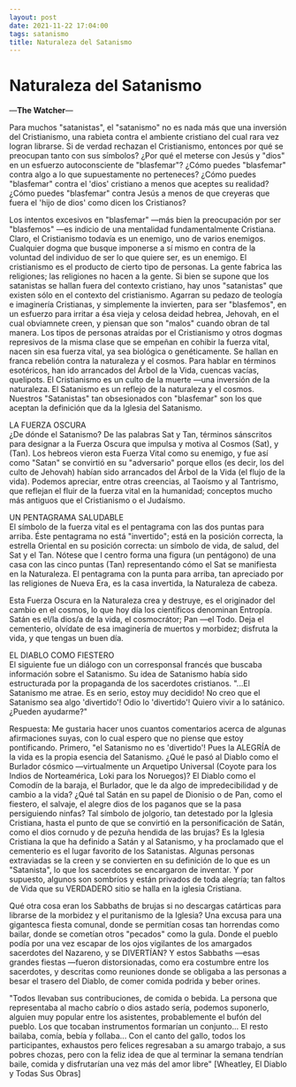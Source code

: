 ```yaml
---
layout: post
date: 2021-11-22 17:04:00
tags: satanismo
title: Naturaleza del Satanismo
---
```


# Naturaleza del Satanismo

—**The Watcher**—

Para muchos "satanistas", el "satanismo" no es nada más que una inversión del Cristianismo, una rabieta contra el ambiente cristiano del cual rara vez logran librarse. Si de verdad rechazan el Cristianismo, entonces por qué se preocupan tanto con sus símbolos? ¿Por qué el meterse con Jesús y "dios" en un esfuerzo autoconsciente de "blasfemar"? ¿Cómo puedes "blasfemar" contra algo a lo que supuestamente no perteneces? ¿Cómo puedes "blasfemar" contra el 'dios' cristiano a menos que aceptes su realidad? ¿Cómo puedes "blasfemar" contra Jesús a menos de que creyeras que fuera el 'hijo de dios' como dicen los Cristianos?

Los intentos excesivos en "blasfemar" —más bien la preocupación por ser "blasfemos" —es indicio de una mentalidad fundamentalmente Cristiana. Claro, el Cristianismo todavía es un enemigo, uno de varios enemigos. Cualquier dogma que busque imponerse a sí mismo en contra de la voluntad del individuo de ser lo que quiere ser, es un enemigo. El cristianismo es el producto de cierto tipo de personas. La gente fabrica las religiones; las religiones no hacen a la gente. Si bien se supone que los satanistas se hallan fuera del contexto cristiano, hay unos "satanistas" que existen sólo en el contexto del cristianismo. Agarran su pedazo de teología e imaginería Cristianas, y simplemente la invierten, para ser "blasfemos", en un esfuerzo para irritar a ésa vieja y celosa deidad hebrea, Jehovah, en el cual obviamnete creen, y piensan que son "malos" cuando obran de tal manera. Los tipos de personas atraídas por el Cristianismo y otros dogmas represivos de la misma clase que se empeñan en cohibir la fuerza vital, nacen sin esa fuerza vital, ya sea biológica o genéticamente. Se hallan en franca rebelión contra la naturaleza y el cosmos. Para hablar en términos esotéricos, han ido arrancados del Árbol de la Vida, cuencas vacías, quelipots. El Cristianismo es un culto de la muerte —una inversión de la naturaleza. El Satanismo es un reflejo de la naturaleza y el cosmos. Nuestros "Satanistas" tan obsesionados con "blasfemar" son los que aceptan la definición que da la Iglesia del Satanismo.

LA FUERZA OSCURA  
¿De dónde el Satanismo? De las palabras Sat y Tan, términos sánscritos para designar a la Fuerza Oscura que impulsa y motiva al Cosmos (Sat), y (Tan). Los hebreos vieron esta Fuerza Vital como su enemigo, y fue así como "Satan" se convirtió en su "adversario" porque ellos (es decir, los del culto de Jehovah) habían sido arrancados del Árbol de la Vida (el flujo de la vida). Podemos apreciar, entre otras creencias, al Taoísmo y al Tantrismo, que reflejan el fluir de la fuerza vital en la humanidad; conceptos mucho más antiguos que el Cristianismo o el Judaísmo.

UN PENTAGRAMA SALUDABLE  
El símbolo de la fuerza vital es el pentagrama con las dos puntas para arriba. Éste pentagrama no está "invertido"; está en la posición correcta, la estrella Oriental en su posición correcta: un símbolo de vida, de salud, del Sat y el Tan. Nótese que l centro forma una figura (un pentágono) de una casa con las cinco puntas (Tan) representando cómo el Sat se manifiesta en la Naturaleza. El pentagrama con la punta para arriba, tan apreciado por las religiones de Nueva Era, es la casa invertida, la Naturaleza de cabeza.

Esta Fuerza Oscura en la Naturaleza crea y destruye, es el originador del cambio en el cosmos, lo que hoy día los científicos denominan Entropía. Satán es el/la dios/a de la vida, el cosmocrátor; Pan —el Todo. Deja el cementerio, olvídate de esa imaginería de muertos y morbidez; disfruta la vida, y que tengas un buen día.

EL DIABLO COMO FIESTERO  
El siguiente fue un diálogo con un corresponsal francés que buscaba información sobre el Satanismo. Su idea de Satanismo había sido estructurada por la propaganda de los sacerdotes cristianos. "...El Satanismo me atrae. Es en serio, estoy muy decidido! No creo que el Satanismo sea algo 'divertido'! Odio lo 'divertido'! Quiero vivir a lo satánico. ¿Pueden ayudarme?"

Respuesta: Me gustaria hacer unos cuantos comentarios acerca de algunas afirmaciones suyas, con lo cual espero que no piense que estoy pontificando. Primero, "el Satanismo no es 'divertido'! Pues la ALEGRÍA de la vida es la propia esencia del Satanismo. ¿Qué le pasó al Diablo como el Burlador cósmico —virtualmente un Arquetipo Universal (Coyote para los Indios de Norteamérica, Loki para los Noruegos)? El Diablo como el Comodín de la baraja, el Burlador, que le da algo de impredecibilidad y de cambio a la vida? ¿Qué tal Satán en su papel de Dionisio o de Pan, como el fiestero, el salvaje, el alegre dios de los paganos que se la pasa persiguiendo ninfas? Tal símbolo de jolgorio, tan detestado por la Iglesia Cristiana, hasta el punto de que se convirtió en la personificación de Satán, como el dios cornudo y de pezuña hendida de las brujas? Es la Iglesia Cristiana la que ha definido a Satán y al Satanismo, y ha proclamado que el cementerio es el lugar favorito de los Satanistas. Algunas personas extraviadas se la creen y se convierten en su definición de lo que es un "Satanista", lo que los sacerdotes se encargaron de inventar. Y por supuesto, algunos son sombríos y están privados de toda alegría; tan faltos de Vida que su VERDADERO sitio se halla en la iglesia Cristiana.

Qué otra cosa eran los Sabbaths de brujas si no descargas catárticas para librarse de la morbidez y el puritanismo de la Iglesia? Una excusa para una gigantesca fiesta comunal, donde se permitían cosas tan horrendas como bailar, donde se cometían otros "pecados" como la gula. Donde el pueblo podía por una vez escapar de los ojos vigilantes de los amargados sacerdotes del Nazareno, y se DIVERTÍAN? Y estos Sabbaths —esas grandes fiestas —fueron distorsionadas, como era costumbre entre los sacerdotes, y descritas como reuniones donde se obligaba a las personas a besar el trasero del Diablo, de comer comida podrida y beber orines.

"Todos llevaban sus contribuciones, de comida o bebida. La persona que representaba al macho cabrío o dios astado sería, podemos suponerlo, alguien muy popular entre los asistentes, probablemente el bufón del pueblo. Los que tocaban instrumentos formarían un conjunto... El resto bailaba, comía, bebía y follaba... Con el canto del gallo, todos los participantes, exhaustos pero felices regresaban a su amargo trabajo, a sus pobres chozas, pero con la feliz idea de que al terminar la semana tendrían baile, comida y disfrutarían una vez más del amor libre" [Wheatley, El Diablo y Todas Sus Obras]
